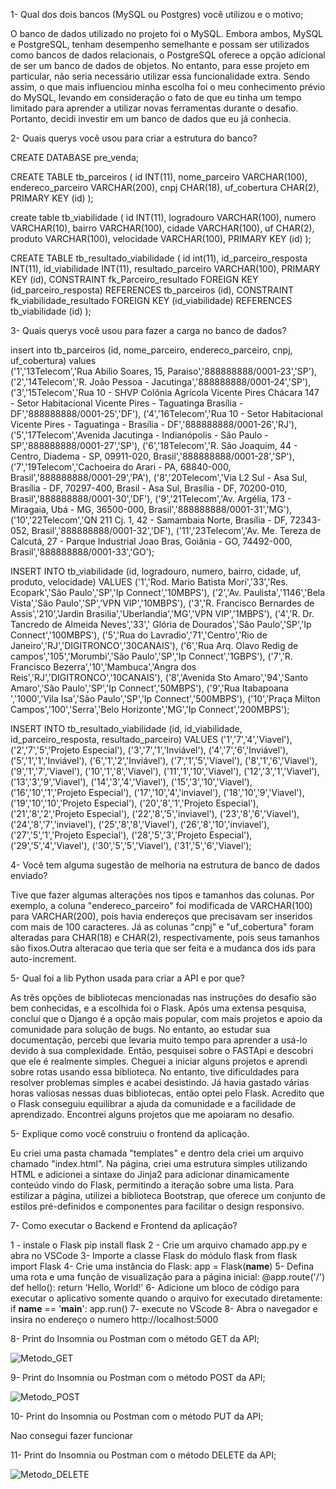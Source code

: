 1-	Qual dos dois bancos (MySQL ou Postgres) você utilizou e o motivo;

O banco de dados utilizado no projeto foi o MySQL. Embora ambos, MySQL e PostgreSQL, tenham desempenho semelhante e possam ser utilizados como bancos de dados relacionais, o PostgreSQL oferece a opção adicional de ser um banco de dados de objetos. No entanto, para esse projeto em particular, não seria necessário utilizar essa funcionalidade extra. Sendo assim, o que mais influenciou minha escolha foi o meu conhecimento prévio do MySQL, levando em consideração o fato de que eu tinha um tempo limitado para aprender a utilizar novas ferramentas durante o desafio. Portanto, decidi investir em um banco de dados que eu já conhecia.

2-	Quais querys você usou para criar a estrutura do banco? 

CREATE DATABASE pre_venda;

CREATE TABLE tb_parceiros (
    id INT(11),
    nome_parceiro VARCHAR(100),
    endereco_parceiro VARCHAR(200),
    cnpj CHAR(18),
	uf_cobertura CHAR(2),
    PRIMARY KEY (id)
);

create table tb_viabilidade (
    id INT(11),
    logradouro VARCHAR(100),
    numero VARCHAR(10),
    bairro VARCHAR(100),
    cidade VARCHAR(100),
    uf CHAR(2),   
    produto VARCHAR(100),
    velocidade VARCHAR(100),
    PRIMARY KEY (id)
);

CREATE TABLE tb_resultado_viabilidade (
	id int(11),
    id_parceiro_resposta INT(11),
    id_viabilidade INT(11),
    resultado_parceiro VARCHAR(100),
    PRIMARY KEY (id),
    CONSTRAINT fk_Parceiro_resultado FOREIGN KEY (id_parceiro_resposta) REFERENCES tb_parceiros (id),
    CONSTRAINT fk_viabilidade_resultado FOREIGN KEY (id_viabilidade) REFERENCES tb_viabilidade (id)
);


3-	Quais querys você usou para fazer a carga no banco de dados? 

insert into tb_parceiros (id, nome_parceiro, endereco_parceiro, cnpj, uf_cobertura)
 values 	
('1','13Telecom','Rua Abilio Soares, 15, Paraiso','888888888/0001-23','SP'),
('2','14Telecom','R. João Pessoa - Jacutinga','888888888/0001-24','SP'),
('3','15Telecom','Rua 10 - SHVP Colônia Agrícola Vicente Pires Chácara 147 - Setor Habitacional Vicente Pires - Taguatinga Brasília - DF','888888888/0001-25','DF'),
('4','16Telecom','Rua 10 - Setor Habitacional Vicente Pires - Taguatinga -  Brasília - DF','888888888/0001-26','RJ'),
('5','17Telecom','Avenida Jacutinga - Indianópolis - São Paulo - SP','888888888/0001-27','SP'),
('6','18Telecom','R. São Joaquim, 44 - Centro, Diadema - SP, 09911-020, Brasil','888888888/0001-28','SP'),
('7','19Telecom','Cachoeira do Arari - PA, 68840-000, Brasil','888888888/0001-29','PA'),
('8','20Telecom','Via L2 Sul - Asa Sul, Brasília - DF, 70297-400, Brasil - Asa Sul, Brasília - DF, 70200-010, Brasil','888888888/0001-30','DF'),
('9','21Telecom','Av. Argélia, 173 - Miragaia, Ubá - MG, 36500-000, Brasil','888888888/0001-31','MG'),
('10','22Telecom','QN 211 Cj. 1, 42 - Samambaia Norte, Brasília - DF, 72343-052, Brasil','888888888/0001-32','DF'),
('11','23Telecom','Av. Me. Tereza de Calcutá, 27 - Parque Industrial Joao Bras, Goiânia - GO, 74492-000, Brasil','888888888/0001-33','GO');


INSERT INTO tb_viabilidade (id, logradouro, numero, bairro, cidade, uf, produto, velocidade)
VALUES 
('1','Rod. Mario Batista Mori','33','Res. Ecopark','São Paulo','SP','Ip Connect','10MBPS'),
('2','Av. Paulista','1146','Bela Vista','São Paulo','SP','VPN VIP','10MBPS'),
('3','R. Francisco Bernardes de Assis','210','Jardin Brasilia','Uberlandia','MG','VPN VIP','1MBPS'),
('4','R. Dr. Tancredo de Almeida Neves','33',' Glória de Dourados','São Paulo','SP','Ip Connect','100MBPS'),
('5','Rua do Lavradio','71','Centro','Rio de Janeiro','RJ','DIGITRONCO','30CANAIS'),
('6','Rua Arq. Olavo Redig de campos','105','Morumbi','São Paulo','SP','Ip Connect','1GBPS'),
('7','R. Francisco Bezerra','10','Mambuca','Angra dos Reis','RJ','DIGITRONCO','10CANAIS'),
('8','Avenida Sto Amaro','94','Santo Amaro','São Paulo','SP','Ip Connect','50MBPS'), 
('9','Rua Itabapoana ','1000','Vila Isa','São Paulo','SP','Ip Connect','500MBPS'),
('10','Praça Milton Campos','100','Serra','Belo Horizonte','MG','Ip Connect','200MBPS');


INSERT INTO tb_resultado_viabilidade (id, id_viabilidade, id_parceiro_resposta, resultado_parceiro) VALUES 
('1','7','4','Viavel'),
('2','7','5','Projeto Especial'),
('3','7','1','Inviável'),
('4','7','6','Inviável'),
('5','1','1','Inviável'),
('6','1','2','Inviável'),
('7','1','5','Viavel'),
('8','1','6','Viavel'),
('9','1','7','Viavel'),
('10','1','8','Viavel'),
('11','1','10','Viavel'),
('12','3','1','Viavel'),
('13','3','9','Viavel'),
('14','3','4','Viavel'),
('15','3','10','Viavel'),
('16','10','1','Projeto Especial'),
('17','10','4','inviavel'),
('18','10','9','Viavel'),
('19','10','10','Projeto Especial'),
('20','8','1','Projeto Especial'),
('21','8','2','Projeto Especial'),
('22','8','5','inviavel'),
('23','8','6','Viavel'),
('24','8','7','inviavel'),
('25','8','8','Viavel'),
('26','8','10','inviavel'),
('27','5','1','Projeto Especial'),
('28','5','3','Projeto Especial'),
('29','5','4','Viavel'),
('30','5','5','Viavel'),
('31','5','6','Viavel');


4-	Você tem alguma sugestão de melhoria na estrutura de banco de dados enviado? 

Tive que fazer algumas alterações nos tipos e tamanhos das colunas. Por exemplo, a coluna "endereco_parceiro" foi modificada de VARCHAR(100) para VARCHAR(200), pois havia endereços que precisavam ser inseridos com mais de 100 caracteres. Já as colunas "cnpj" e "uf_cobertura" foram alteradas para CHAR(18) e CHAR(2), respectivamente, pois seus tamanhos são fixos.Outra alteracao que teria que ser feita e a mudanca dos ids para auto-increment.

5- Qual foi a lib Python usada para criar a API e por que? 

As três opções de bibliotecas mencionadas nas instruções do desafio são bem conhecidas, e a escolhida foi o Flask. Após uma extensa pesquisa, concluí que o Django é a opção mais popular, com mais projetos e apoio da comunidade para solução de bugs. No entanto, ao estudar sua documentação, percebi que levaria muito tempo para aprender a usá-lo devido à sua complexidade. Então, pesquisei sobre o FASTApi e descobri que ele é realmente simples. Cheguei a iniciar alguns projetos e aprendi sobre rotas usando essa biblioteca. No entanto, tive dificuldades para resolver problemas simples e acabei desistindo. Já havia gastado várias horas valiosas nessas duas bibliotecas, então optei pelo Flask. Acredito que o Flask conseguiu equilibrar a ajuda da comunidade e a facilidade de aprendizado. Encontrei alguns projetos que me apoiaram no desafio.

5-	Explique como você construiu o frontend da aplicação. 

Eu criei uma pasta chamada "templates" e dentro dela criei um arquivo chamado "index.html". Na página, criei uma estrutura simples utilizando HTML e adicionei a sintaxe do Jinja2 para adicionar dinamicamente conteúdo vindo do Flask, permitindo a iteração sobre uma lista. Para estilizar a página, utilizei a biblioteca Bootstrap, que oferece um conjunto de estilos pré-definidos e componentes para facilitar o design responsivo.

7- Como executar o Backend e Frontend da aplicação? 

1 - instale o Flask pip install flask
2 - Crie um arquivo chamado app.py e abra no VSCode
3-  Importe a classe Flask do módulo flask from flask import Flask
4- Crie uma instância do Flask: app = Flask(__name__)
5- Defina uma rota e uma função de visualização para a página inicial: 
@app.route('/')
def hello():
    return 'Hello, World!'
6- Adicione um bloco de código para executar o aplicativo somente quando o arquivo for executado diretamente:
if __name__ == '__main__':
    app.run()
7- execute no VScode
8- Abra o navegador e insira no endereço o numero http://localhost:5000




8- Print do Insomnia ou Postman com o método GET da API; 

![Metodo_GET](https://github.com/fbelam/Desafio-desenvolvedor-Full-Stack/assets/36649120/154a6da4-ec67-4ce5-a2d3-f2d171fef2d6)


9- Print do Insomnia ou Postman com o método POST da API;

![Metodo_POST](https://github.com/fbelam/Desafio-desenvolvedor-Full-Stack/assets/36649120/615e95b9-6c59-4a15-a101-16fcb9ca7a48)


10- Print do Insomnia ou Postman com o método PUT da API; 

Nao consegui fazer funcionar

11- Print do Insomnia ou Postman com o método DELETE da API;

![Metodo_DELETE](https://github.com/fbelam/Desafio-desenvolvedor-Full-Stack/assets/36649120/9445d639-6fde-4dcb-9e03-02787346728f)


